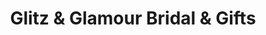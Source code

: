 ---
title: "Glitz & Glamour Bridal & Gifts"
url: /alpena/glitz-und-glamour-bridal-und-gifts/
shop: Kleidung
---